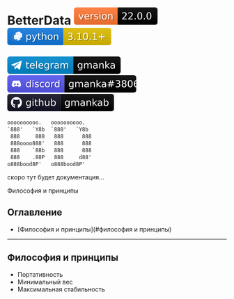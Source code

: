 # BetterData [![version](svg/version.svg)](https://github.com/gmankab/betterdata) [![python](svg/python.svg)](https://www.python.org)

[![telegram](svg/telegram.svg)](https://t.me/gmanka)
[![discord](svg/discord.svg)](https://discordapp.com/users/396578935540023296)
[![github](svg/github.svg)](https://github.com/gmankab/betterdata)

```
oooooooooo.   oooooooooo.
`888'   `Y8b  `888'   `Y8b
 888     888   888      888
 888oooo888'   888      888
 888    `88b   888      888
 888    .88P   888     d88'
o888bood8P'   o888bood8P'

```


скоро тут будет документация...

Философия и принципы


## Оглавление
- [Философия и принципы](#философия и принципы)

- - -

## Философия и принципы


- Портативность
- Минимальный вес
- Максимальная стабильность
